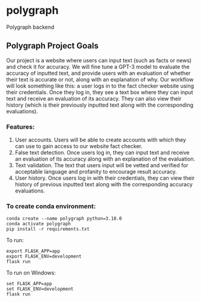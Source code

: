 # polygraph
Polygraph backend

## Polygraph Project Goals 
Our project is a website where users can input text (such as facts or news) and check it for accuracy. We will fine tune a GPT-3 model to evaluate the accuracy of inputted text, and provide users with an evaluation of whether their text is accurate or not, along with an explanation of why. Our workflow will look something like this: a user logs in to the fact checker website using their credentials. Once they log in, they see a text box where they can input text and receive an evaluation of its accuracy. They can also view their history (which is their previously inputted text along with the corresponding evaluations). 

### Features: 
1. User accounts. Users will be able to create accounts with which they can use to gain access to our website fact checker. 
2. False text detection. Once users log in, they can input text and receive an evaluation of its accuracy along with an explanation of the evaluation. 
3. Text validation. The text that users input will be vetted and verified for acceptable language and profanity to encourage result accuracy.
4. User history. Once users log in with their credentials, they can view their history of previous inputted text along with the corresponding accuracy evaluations. 

### To create conda environment: 
```
conda create --name polygraph python=3.10.0
conda activate polygraph 
pip install -r requirements.txt
```

To run:
``` 
export FLASK_APP=app
export FLASK_ENV=development
flask run 
```

To run on Windows: 
``` 
set FLASK_APP=app
set FLASK_ENV=development
flask run 
```
